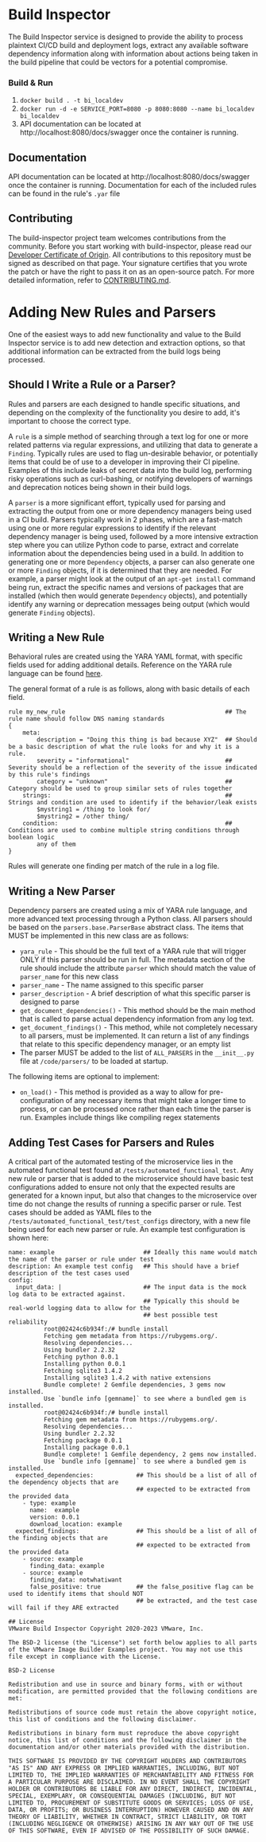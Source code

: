 # Build Inspector

The Build Inspector service is designed to provide the ability to process plaintext CI/CD build and deployment logs, extract any available software dependency information along with information about actions being taken in the build pipeline that could be vectors for a potential compromise.

### Build & Run

1. `docker build . -t bi_localdev`
2. `docker run -d -e SERVICE_PORT=8080 -p 8080:8080 --name bi_localdev bi_localdev`
3. API documentation can be located at http://localhost:8080/docs/swagger once the container is running.

## Documentation

API documentation can be located at http://localhost:8080/docs/swagger once the container is running.
Documentation for each of the included rules can be found in the rule's `.yar` file

## Contributing

The build-inspector project team welcomes contributions from the community. Before you start working with build-inspector, please
read our [Developer Certificate of Origin](https://cla.vmware.com/dco). All contributions to this repository must be
signed as described on that page. Your signature certifies that you wrote the patch or have the right to pass it on
as an open-source patch. For more detailed information, refer to [CONTRIBUTING.md](CONTRIBUTING.md).

# Adding New Rules and Parsers
One of the easiest ways to add new functionality and value to the Build Inspector service is to add new detection and extraction options, so that additional information can be extracted from the build logs being processed.

## Should I Write a Rule or a Parser?
Rules and parsers are each designed to handle specific situations, and depending on the complexity of the functionality you desire to add, it's important to choose the correct type. 

A `rule` is a simple method of searching through a text log for one or more related patterns via regular expressions, and utilizing that data to generate a `Finding`. Typically rules are used to flag un-desirable behavior, or potentially items that could be of use to a developer in improving their CI pipeline. Examples of this include leaks of secret data into the build log, performing risky operations such as curl-bashing, or notifying developers of warnings and deprecation notices being shown in their build logs.

A `parser` is a more significant effort, typically used for parsing and extracting the output from one or more dependency managers being used in a CI build. Parsers typically work in 2 phases, which are a fast-match using one or more regular expressions to identify if the relevant dependency manager is being used, followed by a more intensive extraction step where you can utilize Python code to parse, extract and correlate information about the dependencies being used in a build. In addition to generating one or more `Dependency` objects, a parser can also generate one or more `Finding` objects, if it is determined that they are needed. For example, a parser might look at the output of an `apt-get install` command being run, extract the specific names and versions of packages that are installed (which then would generate `Dependency` objects), and potentially identify any warning or deprecation messages being output (which would generate `Finding` objects).

## Writing a New Rule
Behavioral rules are created using the YARA YAML format, with specific fields used for adding additional details. Reference on the YARA rule language can be found [here](https://yara.readthedocs.io/en/stable/writingrules.html).

The general format of a rule is as follows, along with basic details of each field.
```
rule my_new_rule                                             ## The rule name should follow DNS naming standards
{
    meta:
        description = "Doing this thing is bad because XYZ"  ## Should be a basic description of what the rule looks for and why it is a rule. 
        severity = "informational"                           ## Severity should be a reflection of the severity of the issue indicated by this rule's findings
        category = "unknown"                                 ## Category should be used to group similar sets of rules together
    strings:                                                 ## Strings and condition are used to identify if the behavior/leak exists
        $mystring1 = /thing to look for/
        $mystring2 = /other thing/
    condition:                                               ## Conditions are used to combine multiple string conditions through boolean logic
        any of them
}
```

Rules will generate one finding per match of the rule in a log file. 

## Writing a New Parser

Dependency parsers are created using a mix of YARA rule language, and more advanced text processing through a Python class. All parsers should be based on the `parsers.base.ParserBase` abstract class. The items that MUST be implemented in this new class are as follows:

- `yara_rule` - This should be the full text of a YARA rule that will trigger ONLY if this parser should be run in full. The metadata section of the rule should include the attribute `parser` which should match the value of `parser_name` for this new class
- `parser_name` - The name assigned to this specific parser
- `parser_description` - A brief description of what this specific parser is designed to parse
- `get_document_dependencies()` - This method should be the main method that is called to parse actual dependency information from any log text.
- `get_document_findings()` - This method, while not completely necessary to all parsers, must be implemented. It can return a list of any findings that relate to this specific dependency manager, or an empty list
- The parser MUST be added to the list of `ALL_PARSERS` in the `__init__.py` file at `/code/parsers/` to be loaded at startup.

The following items are optional to implement:

- `on_load()` - This method is provided as a way to allow for pre-configuration of any necessary items that might take a longer time to process, or can be processed once rather than each time the parser is run. Examples include things like compiling regex statements

## Adding Test Cases for Parsers and Rules 

A critical part of the automated testing of the microservice lies in the automated functional test found at `/tests/automated_functional_test`. Any new rule or parser that is added to the microservice should have basic test configurations added to ensure not only that the expected results are generated for a known input, but also that changes to the microservice over time do not change the results of running a specific parser or rule. Test cases should be added as YAML files to the `/tests/automated_functional_test/test_configs` directory, with a new file being used for each new parser or rule. An example test configuration is shown here:
```
name: example                         ## Ideally this name would match the name of the parser or rule under test
description: An example test config   ## This should have a brief description of the test cases used
config:
  input_data: |                       ## The input data is the mock log data to be extracted against. 
                                      ## Typically this should be real-world logging data to allow for the
                                      ## best possible test reliability
          root@02424c6b934f:/# bundle install
          Fetching gem metadata from https://rubygems.org/.
          Resolving dependencies...
          Using bundler 2.2.32
          Fetching python 0.0.1
          Installing python 0.0.1
          Fetching sqlite3 1.4.2
          Installing sqlite3 1.4.2 with native extensions
          Bundle complete! 2 Gemfile dependencies, 3 gems now installed.
          Use `bundle info [gemname]` to see where a bundled gem is installed.
          root@02424c6b934f:/# bundle install
          Fetching gem metadata from https://rubygems.org/.
          Resolving dependencies...
          Using bundler 2.2.32
          Fetching package 0.0.1
          Installing package 0.0.1
          Bundle complete! 1 Gemfile dependency, 2 gems now installed.
          Use `bundle info [gemname]` to see where a bundled gem is installed.
  expected_dependencies:            ## This should be a list of all of the dependency objects that are
                                    ## expected to be extracted from the provided data
    - type: example
      name:  example
      version: 0.0.1
      download_location: example
  expected_findings:                ## This should be a list of all of the finding objects that are
                                    ## expected to be extracted from the provided data
    - source: example
      finding_data: example
    - source: example
      finding_data: notwhatiwant
      false_positive: true          ## the false_positive flag can be used to identify items that should NOT
                                    ## be extracted, and the test case will fail if they ARE extracted

## License
VMware Build Inspector Copyright 2020-2023 VMware, Inc.

The BSD-2 license (the "License") set forth below applies to all parts of the VMware Image Builder Examples project. You may not use this file except in compliance with the License.

BSD-2 License

Redistribution and use in source and binary forms, with or without modification, are permitted provided that the following conditions are met:

Redistributions of source code must retain the above copyright notice, this list of conditions and the following disclaimer.

Redistributions in binary form must reproduce the above copyright notice, this list of conditions and the following disclaimer in the documentation and/or other materials provided with the distribution.

THIS SOFTWARE IS PROVIDED BY THE COPYRIGHT HOLDERS AND CONTRIBUTORS "AS IS" AND ANY EXPRESS OR IMPLIED WARRANTIES, INCLUDING, BUT NOT LIMITED TO, THE IMPLIED WARRANTIES OF MERCHANTABILITY AND FITNESS FOR A PARTICULAR PURPOSE ARE DISCLAIMED. IN NO EVENT SHALL THE COPYRIGHT HOLDER OR CONTRIBUTORS BE LIABLE FOR ANY DIRECT, INDIRECT, INCIDENTAL, SPECIAL, EXEMPLARY, OR CONSEQUENTIAL DAMAGES (INCLUDING, BUT NOT LIMITED TO, PROCUREMENT OF SUBSTITUTE GOODS OR SERVICES; LOSS OF USE, DATA, OR PROFITS; OR BUSINESS INTERRUPTION) HOWEVER CAUSED AND ON ANY THEORY OF LIABILITY, WHETHER IN CONTRACT, STRICT LIABILITY, OR TORT (INCLUDING NEGLIGENCE OR OTHERWISE) ARISING IN ANY WAY OUT OF THE USE OF THIS SOFTWARE, EVEN IF ADVISED OF THE POSSIBILITY OF SUCH DAMAGE.